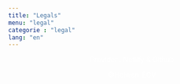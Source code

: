 ```yaml
---
title: "Legals"
menu: "legal"
categorie : "legal"
lang: "en"
---
```


Provider : Netlify & Github

©Helwan-ECV

<style>
  h1{
    text-align: center;
    font-weight: bold;
    color: #FFFFFF;
  }
  h2{
    text-align: center;
    color: #FFFFFF;
  }
  p{
    text-align: center;
    color: #FFFFFF;
  }
</style>